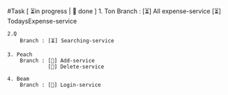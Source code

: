 #Task  [ ⏳in progress |  🎉 done ]
    1. Ton 
        Branch : [⏳] All expense-service
                 [⏳] TodaysExpense-service
    
    2.Q 
        Branch : [⏳] Searching-service

    3. Peach 
        Branch : [🎉] Add-service    
                 [🎉] Delete-service

    4. Beam 
        Branch : [🎉] Login-service
        

